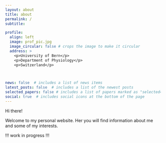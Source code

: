 ```yaml
---
layout: about
title: about
permalink: /
subtitle: 

profile:
  align: left
  image: prof_pic.jpg
  image_circular: false # crops the image to make it circular
  address: >
    <p>University of Bern</p>
    <p>Department of Physiology</p>
    <p>Switzerland</p>

    

news: false  # includes a list of news items
latest_posts: false  # includes a list of the newest posts
selected_papers: false # includes a list of papers marked as "selected={true}"
social: true  # includes social icons at the bottom of the page
---
```


 
 >
 
 Hi there!
 
 Welcome to my personal website. 
 Her you will find information about me and some of my interests.

 !!! work in progress !!!

